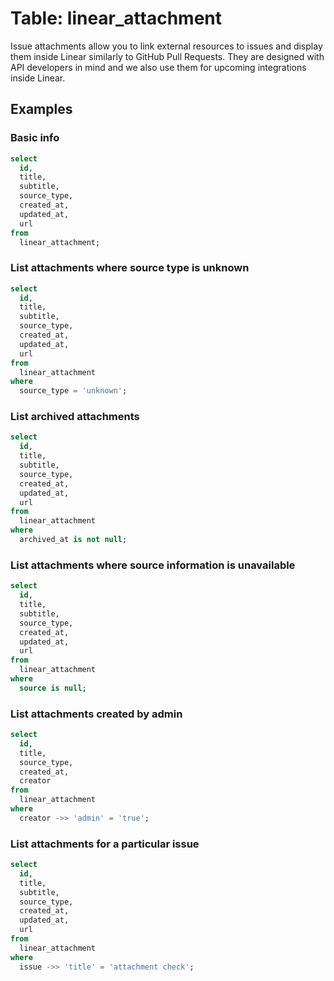 # Table: linear_attachment

Issue attachments allow you to link external resources to issues and display them inside Linear similarly to GitHub Pull Requests. They are designed with API developers in mind and we also use them for upcoming integrations inside Linear.

## Examples

### Basic info

```sql
select
  id,
  title,
  subtitle,
  source_type,
  created_at,
  updated_at,
  url
from
  linear_attachment;
```

### List attachments where source type is unknown

```sql
select
  id,
  title,
  subtitle,
  source_type,
  created_at,
  updated_at,
  url
from
  linear_attachment
where
  source_type = 'unknown';
```

### List archived attachments

```sql
select
  id,
  title,
  subtitle,
  source_type,
  created_at,
  updated_at,
  url
from
  linear_attachment
where
  archived_at is not null;
```

### List attachments where source information is unavailable

```sql
select
  id,
  title,
  subtitle,
  source_type,
  created_at,
  updated_at,
  url
from
  linear_attachment
where
  source is null;
```

### List attachments created by admin

```sql
select
  id,
  title,
  source_type,
  created_at,
  creator
from
  linear_attachment
where
  creator ->> 'admin' = 'true';
```

### List attachments for a particular issue

```sql
select
  id,
  title,
  subtitle,
  source_type,
  created_at,
  updated_at,
  url
from
  linear_attachment
where
  issue ->> 'title' = 'attachment check';
```
